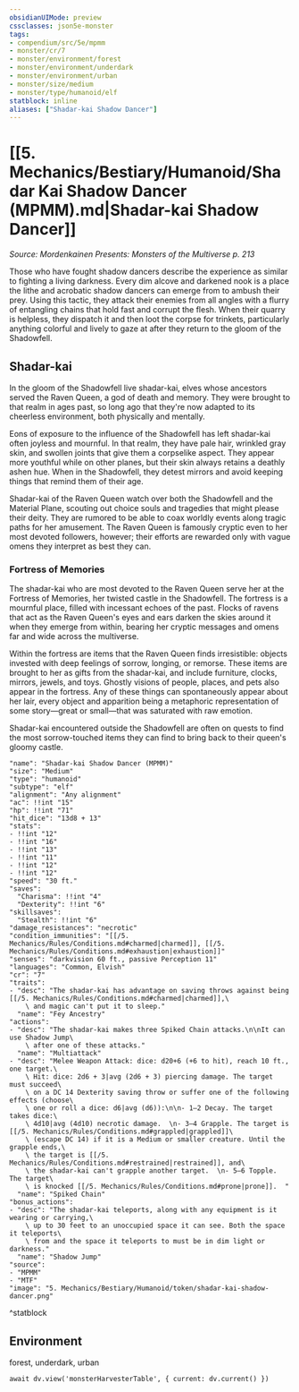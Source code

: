 ```yaml
---
obsidianUIMode: preview
cssclasses: json5e-monster
tags:
- compendium/src/5e/mpmm
- monster/cr/7
- monster/environment/forest
- monster/environment/underdark
- monster/environment/urban
- monster/size/medium
- monster/type/humanoid/elf
statblock: inline
aliases: ["Shadar-kai Shadow Dancer"]
---
```

# [[5. Mechanics/Bestiary/Humanoid/Shadar Kai Shadow Dancer (MPMM).md|Shadar-kai Shadow Dancer]]
*Source: Mordenkainen Presents: Monsters of the Multiverse p. 213*  

Those who have fought shadow dancers describe the experience as similar to fighting a living darkness. Every dim alcove and darkened nook is a place the lithe and acrobatic shadow dancers can emerge from to ambush their prey. Using this tactic, they attack their enemies from all angles with a flurry of entangling chains that hold fast and corrupt the flesh. When their quarry is helpless, they dispatch it and then loot the corpse for trinkets, particularly anything colorful and lively to gaze at after they return to the gloom of the Shadowfell.

## Shadar-kai

In the gloom of the Shadowfell live shadar-kai, elves whose ancestors served the Raven Queen, a god of death and memory. They were brought to that realm in ages past, so long ago that they're now adapted to its cheerless environment, both physically and mentally.

Eons of exposure to the influence of the Shadowfell has left shadar-kai often joyless and mournful. In that realm, they have pale hair, wrinkled gray skin, and swollen joints that give them a corpselike aspect. They appear more youthful while on other planes, but their skin always retains a deathly ashen hue. When in the Shadowfell, they detest mirrors and avoid keeping things that remind them of their age.

Shadar-kai of the Raven Queen watch over both the Shadowfell and the Material Plane, scouting out choice souls and tragedies that might please their deity. They are rumored to be able to coax worldly events along tragic paths for her amusement. The Raven Queen is famously cryptic even to her most devoted followers, however; their efforts are rewarded only with vague omens they interpret as best they can.

### Fortress of Memories

The shadar-kai who are most devoted to the Raven Queen serve her at the Fortress of Memories, her twisted castle in the Shadowfell. The fortress is a mournful place, filled with incessant echoes of the past. Flocks of ravens that act as the Raven Queen's eyes and ears darken the skies around it when they emerge from within, bearing her cryptic messages and omens far and wide across the multiverse.

Within the fortress are items that the Raven Queen finds irresistible: objects invested with deep feelings of sorrow, longing, or remorse. These items are brought to her as gifts from the shadar-kai, and include furniture, clocks, mirrors, jewels, and toys. Ghostly visions of people, places, and pets also appear in the fortress. Any of these things can spontaneously appear about her lair, every object and apparition being a metaphoric representation of some story—great or small—that was saturated with raw emotion.

Shadar-kai encountered outside the Shadowfell are often on quests to find the most sorrow-touched items they can find to bring back to their queen's gloomy castle.

```statblock
"name": "Shadar-kai Shadow Dancer (MPMM)"
"size": "Medium"
"type": "humanoid"
"subtype": "elf"
"alignment": "Any alignment"
"ac": !!int "15"
"hp": !!int "71"
"hit_dice": "13d8 + 13"
"stats":
- !!int "12"
- !!int "16"
- !!int "13"
- !!int "11"
- !!int "12"
- !!int "12"
"speed": "30 ft."
"saves":
  "Charisma": !!int "4"
  "Dexterity": !!int "6"
"skillsaves":
  "Stealth": !!int "6"
"damage_resistances": "necrotic"
"condition_immunities": "[[/5. Mechanics/Rules/Conditions.md#charmed|charmed]], [[/5. Mechanics/Rules/Conditions.md#exhaustion|exhaustion]]"
"senses": "darkvision 60 ft., passive Perception 11"
"languages": "Common, Elvish"
"cr": "7"
"traits":
- "desc": "The shadar-kai has advantage on saving throws against being [[/5. Mechanics/Rules/Conditions.md#charmed|charmed]],\
    \ and magic can't put it to sleep."
  "name": "Fey Ancestry"
"actions":
- "desc": "The shadar-kai makes three Spiked Chain attacks.\n\nIt can use Shadow Jump\
    \ after one of these attacks."
  "name": "Multiattack"
- "desc": "Melee Weapon Attack: dice: d20+6 (+6 to hit), reach 10 ft., one target.\
    \ Hit: dice: 2d6 + 3|avg (2d6 + 3) piercing damage. The target must succeed\
    \ on a DC 14 Dexterity saving throw or suffer one of the following effects (choose\
    \ one or roll a dice: d6|avg (d6)):\n\n- 1–2 Decay. The target takes dice:\
    \ 4d10|avg (4d10) necrotic damage.  \n- 3–4 Grapple. The target is [[/5. Mechanics/Rules/Conditions.md#grappled|grappled]]\
    \ (escape DC 14) if it is a Medium or smaller creature. Until the grapple ends,\
    \ the target is [[/5. Mechanics/Rules/Conditions.md#restrained|restrained]], and\
    \ the shadar-kai can't grapple another target.  \n- 5–6 Topple. The target\
    \ is knocked [[/5. Mechanics/Rules/Conditions.md#prone|prone]].  "
  "name": "Spiked Chain"
"bonus_actions":
- "desc": "The shadar-kai teleports, along with any equipment is it wearing or carrying,\
    \ up to 30 feet to an unoccupied space it can see. Both the space it teleports\
    \ from and the space it teleports to must be in dim light or darkness."
  "name": "Shadow Jump"
"source":
- "MPMM"
- "MTF"
"image": "5. Mechanics/Bestiary/Humanoid/token/shadar-kai-shadow-dancer.png"
```
^statblock

## Environment

forest, underdark, urban

```dataviewjs
await dv.view('monsterHarvesterTable', { current: dv.current() })
```